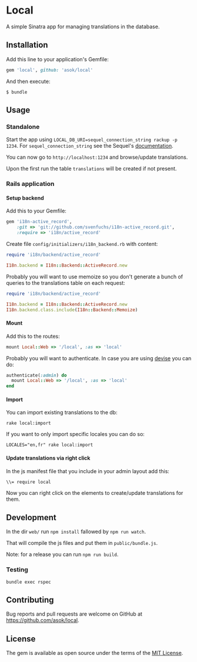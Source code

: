 # Local

A simple Sinatra app for managing translations in the database.

## Installation

Add this line to your application's Gemfile:

```ruby
gem 'local', github: 'asok/local'
```

And then execute:

    $ bundle

## Usage

### Standalone
  
Start the app using `LOCAL_DB_URI=sequel_connection_string rackup -p 1234`.
For `sequel_connection_string` see the Sequel's [documentation](http://sequel.jeremyevans.net/rdoc/classes/Sequel.html#method-c-connect).

You can now go to `http://localhost:1234` and browse/update translations.

Upon the first run the table `translations` will be created if not present.

### Rails application

#### Setup backend

Add this to your Gemfile: 

```rb
gem 'i18n-active_record',
    :git => 'git://github.com/svenfuchs/i18n-active_record.git',
    :require => 'i18n/active_record'
```

Create file `config/initializers/i18n_backend.rb` with content:

```rb
require 'i18n/backend/active_record'

I18n.backend = I18n::Backend::ActiveRecord.new
```

Probably you will want to use memoize so you don't generate a bunch of queries to the translations table on each request:

```rb
require 'i18n/backend/active_record'

I18n.backend = I18n::Backend::ActiveRecord.new
I18n.backend.class.include(I18n::Backend::Memoize)
```

#### Mount

Add this to the routes:

```rb
mount Local::Web => '/local', :as => 'local'
```

Probably you will want to authenticate. In case you are using [devise](https://github.com/plataformatec/devise) you can do: 

```rb
authenticate(:admin) do
  mount Local::Web => '/local', :as => 'local'
end
```

#### Import

You can import existing translations to the db:

```
rake local:import
```

If you want to only import specific locales you can do so:

```
LOCALES="en,fr" rake local:import
```

#### Update translations via right click

In the js manifest file that you include in your admin layout add this:

```
\\= require local
```

Now you can right click on the elements to create/update translations for them.

## Development

In the dir `web/` run `npm install` fallowed by `npm run watch`.

That will compile the js files and put them in `public/bundle.js`.

Note: for a release you can run `npm run build`.

### Testing

`bundle exec rspec`

## Contributing

Bug reports and pull requests are welcome on GitHub at https://github.com/asok/local.


## License

The gem is available as open source under the terms of the [MIT License](http://opensource.org/licenses/MIT).


